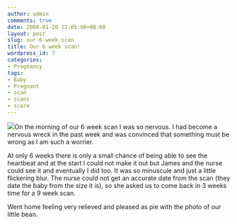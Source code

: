 ```yaml
---
author: admin
comments: true
date: 2008-01-20 22:05:00+00:00
layout: post
slug: our-6-week-scan
title: Our 6 week scan!
wordpress_id: 7
categories:
- Pregnancy
tags:
- Baby
- Pregnant
- scan
- scans
- scare
---
```


[![](http://bp2.blogger.com/_C-ub7-hXVgE/R5PGmnOH22I/AAAAAAAAAA4/yKy4CkSgVmk/s320/n506343024_307875_4797.jpg)](http://bp2.blogger.com/_C-ub7-hXVgE/R5PGmnOH22I/AAAAAAAAAA4/yKy4CkSgVmk/s1600-h/n506343024_307875_4797.jpg)On the morning of our 6 week scan I was so nervous. I had become a nervous wreck in the past week and was convinced that something must be wrong as I am such a worrier.




At only 6 weeks there is only a small chance of being able to see the heartbeat and at the start I could not make it out but James and the nurse could see it and eventually I did too. It was so minuscule and just a little flickering blur. The nurse could not get an accurate date from the scan (they date the baby from the size it is), so she asked us to come back in 3 weeks time for a 9 week scan.







Went home feeling very relieved and pleased as pie with the photo of our little bean.
